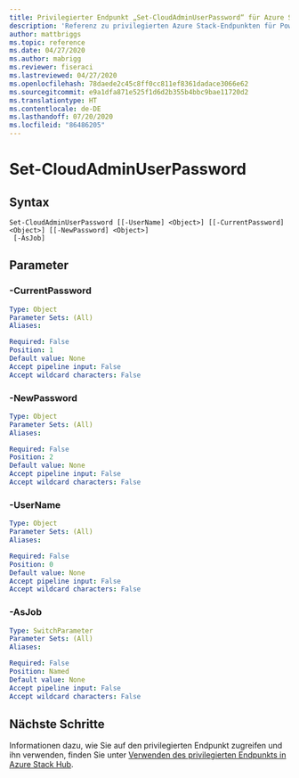 ```yaml
---
title: Privilegierter Endpunkt „Set-CloudAdminUserPassword“ für Azure Stack Hub
description: 'Referenz zu privilegierten Azure Stack-Endpunkten für PowerShell: Set-CloudAdminUserPassword'
author: mattbriggs
ms.topic: reference
ms.date: 04/27/2020
ms.author: mabrigg
ms.reviewer: fiseraci
ms.lastreviewed: 04/27/2020
ms.openlocfilehash: 78daede2c45c8ff0cc811ef8361dadace3066e62
ms.sourcegitcommit: e9a1dfa871e525f1d6d2b355b4bbc9bae11720d2
ms.translationtype: HT
ms.contentlocale: de-DE
ms.lasthandoff: 07/20/2020
ms.locfileid: "86486205"
---
```

# <a name="set-cloudadminuserpassword"></a>Set-CloudAdminUserPassword

## <a name="syntax"></a>Syntax

```
Set-CloudAdminUserPassword [[-UserName] <Object>] [[-CurrentPassword] <Object>] [[-NewPassword] <Object>]
 [-AsJob]
```

## <a name="parameters"></a>Parameter

### <a name="-currentpassword"></a>-CurrentPassword
 

```yaml
Type: Object
Parameter Sets: (All)
Aliases:

Required: False
Position: 1
Default value: None
Accept pipeline input: False
Accept wildcard characters: False
```

### <a name="-newpassword"></a>-NewPassword
 

```yaml
Type: Object
Parameter Sets: (All)
Aliases:

Required: False
Position: 2
Default value: None
Accept pipeline input: False
Accept wildcard characters: False
```

### <a name="-username"></a>-UserName
 

```yaml
Type: Object
Parameter Sets: (All)
Aliases:

Required: False
Position: 0
Default value: None
Accept pipeline input: False
Accept wildcard characters: False
```

### <a name="-asjob"></a>-AsJob


```yaml
Type: SwitchParameter
Parameter Sets: (All)
Aliases:

Required: False
Position: Named
Default value: None
Accept pipeline input: False
Accept wildcard characters: False
```

## <a name="next-steps"></a>Nächste Schritte

Informationen dazu, wie Sie auf den privilegierten Endpunkt zugreifen und ihn verwenden, finden Sie unter [Verwenden des privilegierten Endpunkts in Azure Stack Hub](../../operator/azure-stack-privileged-endpoint.md).
